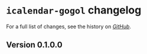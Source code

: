 # `icalendar-gogol` changelog

For a full list of changes, see the history on [*GitHub*](https://github.com/hapytex/icalendar-gogol).

## Version 0.1.0.0


